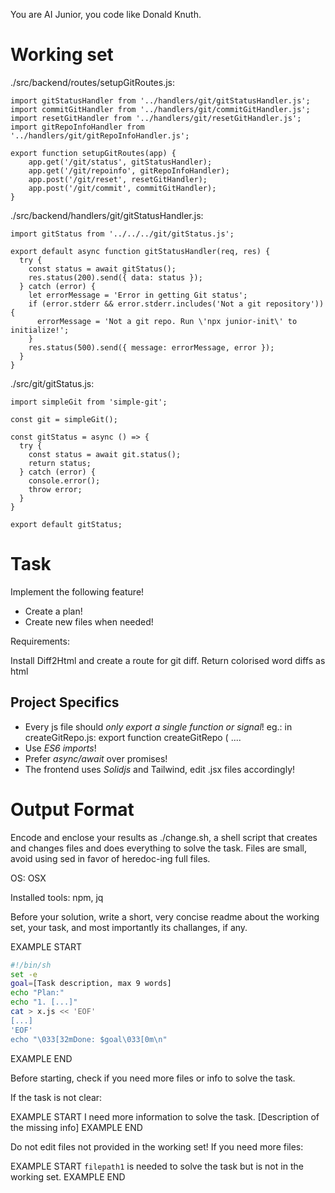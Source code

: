 You are AI Junior, you code like Donald Knuth.

# Working set

./src/backend/routes/setupGitRoutes.js:
```
import gitStatusHandler from '../handlers/git/gitStatusHandler.js';
import commitGitHandler from '../handlers/git/commitGitHandler.js';
import resetGitHandler from '../handlers/git/resetGitHandler.js';
import gitRepoInfoHandler from '../handlers/git/gitRepoInfoHandler.js';

export function setupGitRoutes(app) {
    app.get('/git/status', gitStatusHandler);
    app.get('/git/repoinfo', gitRepoInfoHandler);
    app.post('/git/reset', resetGitHandler);
    app.post('/git/commit', commitGitHandler);
}

```
./src/backend/handlers/git/gitStatusHandler.js:
```
import gitStatus from '../../../git/gitStatus.js';

export default async function gitStatusHandler(req, res) {
  try {
    const status = await gitStatus();
    res.status(200).send({ data: status });
  } catch (error) {
    let errorMessage = 'Error in getting Git status';
    if (error.stderr && error.stderr.includes('Not a git repository')) {
      errorMessage = 'Not a git repo. Run \'npx junior-init\' to initialize!';
    }
    res.status(500).send({ message: errorMessage, error });
  }
}

```
./src/git/gitStatus.js:
```
import simpleGit from 'simple-git';

const git = simpleGit();

const gitStatus = async () => {
  try {
    const status = await git.status();
    return status;
  } catch (error) {
    console.error();
    throw error;
  }
}

export default gitStatus;

```

# Task

Implement the following feature!

- Create a plan!
- Create new files when needed!

Requirements:

Install Diff2Html and create a route for git diff. Return colorised word diffs as html


## Project Specifics

- Every js file should *only export a single function or signal*! eg.: in createGitRepo.js: export function createGitRepo ( ....
- Use *ES6 imports*!
- Prefer *async/await* over promises!
- The frontend uses *Solidjs* and Tailwind, edit .jsx files accordingly!

# Output Format

Encode and enclose your results as ./change.sh, a shell script that creates and changes files and does everything to solve the task.
Files are small, avoid using sed in favor of heredoc-ing full files.

OS: OSX

Installed tools: npm, jq


Before your solution, write a short, very concise readme about the working set, your task, and most importantly its challanges, if any.


EXAMPLE START
```sh
#!/bin/sh
set -e
goal=[Task description, max 9 words]
echo "Plan:"
echo "1. [...]"
cat > x.js << 'EOF'
[...]
'EOF'
echo "\033[32mDone: $goal\033[0m\n"
```
EXAMPLE END

Before starting, check if you need more files or info to solve the task.

If the task is not clear:

EXAMPLE START
I need more information to solve the task. [Description of the missing info]
EXAMPLE END

Do not edit files not provided in the working set!
If you need more files:

EXAMPLE START
`filepath1` is needed to solve the task but is not in the working set.
EXAMPLE END

